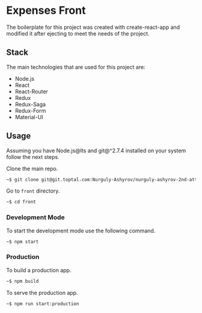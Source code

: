 Expenses Front
==============
The boilerplate for this project was created with
create-react-app and modified it after ejecting to meet
the needs of the project.

## Stack
The main technologies that are used for this project are:
- Node.js
- React
- React-Router
- Redux
- Redux-Saga
- Redux-Form
- Material-UI

## Usage
Assuming you have Node.js@lts and git@^2.7.4 installed on
your system follow the next steps.

Clone the main repo.
```bash
~$ git clone git@git.toptal.com:Nurguly-Ashyrov/nurguly-ashyrov-2nd-attempt.git
```
Go to `front` directory.
```bash
~$ cd front
```
### Development Mode
To start the development mode use the following command.
```bash
~$ npm start
```
### Production
To build a production app.
```bash
~$ npm build
```
To serve the production app.
```bash
~$ npm run start:production
```
